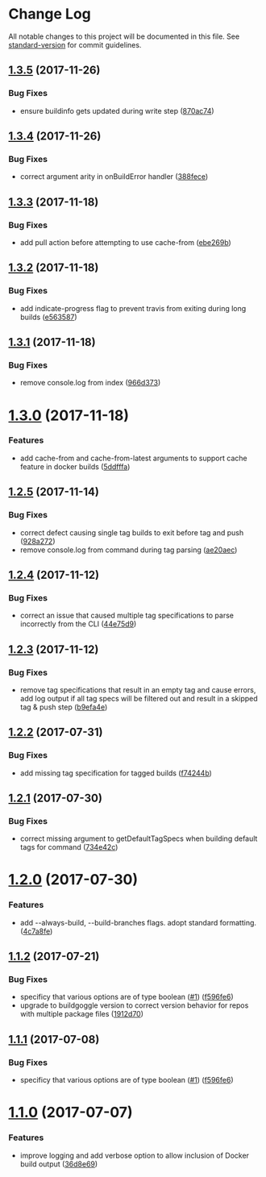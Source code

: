 # Change Log

All notable changes to this project will be documented in this file. See [standard-version](https://github.com/conventional-changelog/standard-version) for commit guidelines.

<a name="1.3.5"></a>
## [1.3.5](https://github.com/npm-wharf/shipwright/compare/v1.3.4...v1.3.5) (2017-11-26)


### Bug Fixes

* ensure buildinfo gets updated during write step ([870ac74](https://github.com/npm-wharf/shipwright/commit/870ac74))



<a name="1.3.4"></a>
## [1.3.4](https://github.com/npm-wharf/shipwright/compare/v1.3.3...v1.3.4) (2017-11-26)


### Bug Fixes

* correct argument arity in onBuildError handler ([388fece](https://github.com/npm-wharf/shipwright/commit/388fece))



<a name="1.3.3"></a>
## [1.3.3](https://github.com/npm-wharf/shipwright/compare/v1.3.2...v1.3.3) (2017-11-18)


### Bug Fixes

* add pull action before attempting to use cache-from ([ebe269b](https://github.com/npm-wharf/shipwright/commit/ebe269b))



<a name="1.3.2"></a>
## [1.3.2](https://github.com/npm-wharf/shipwright/compare/v1.3.1...v1.3.2) (2017-11-18)


### Bug Fixes

* add indicate-progress flag to prevent travis from exiting during long builds ([e563587](https://github.com/npm-wharf/shipwright/commit/e563587))



<a name="1.3.1"></a>
## [1.3.1](https://github.com/npm-wharf/shipwright/compare/v1.3.0...v1.3.1) (2017-11-18)


### Bug Fixes

* remove console.log from index ([966d373](https://github.com/npm-wharf/shipwright/commit/966d373))



<a name="1.3.0"></a>
# [1.3.0](https://github.com/npm-wharf/shipwright/compare/v1.2.5...v1.3.0) (2017-11-18)


### Features

* add cache-from and cache-from-latest arguments to support cache feature in docker builds ([5ddfffa](https://github.com/npm-wharf/shipwright/commit/5ddfffa))



<a name="1.2.5"></a>
## [1.2.5](https://github.com/npm-wharf/shipwright/compare/v1.2.4...v1.2.5) (2017-11-14)


### Bug Fixes

* correct defect causing single tag builds to exit before tag and push ([928a272](https://github.com/npm-wharf/shipwright/commit/928a272))
* remove console.log from command during tag parsing ([ae20aec](https://github.com/npm-wharf/shipwright/commit/ae20aec))



<a name="1.2.4"></a>
## [1.2.4](https://github.com/npm-wharf/shipwright/compare/v1.2.3...v1.2.4) (2017-11-12)


### Bug Fixes

* correct an issue that caused multiple tag specifications to parse incorrectly from the CLI ([44e75d9](https://github.com/npm-wharf/shipwright/commit/44e75d9))



<a name="1.2.3"></a>
## [1.2.3](https://github.com/npm-wharf/shipwright/compare/v1.2.2...v1.2.3) (2017-11-12)


### Bug Fixes

* remove tag specifications that result in an empty tag and cause errors, add log output if all tag specs will be filtered out and result in a skipped tag & push step ([b9efa4e](https://github.com/npm-wharf/shipwright/commit/b9efa4e))



<a name="1.2.2"></a>
## [1.2.2](https://github.com/npm-wharf/shipwright/compare/v1.2.1...v1.2.2) (2017-07-31)


### Bug Fixes

* add missing tag specification for tagged builds ([f74244b](https://github.com/npm-wharf/shipwright/commit/f74244b))



<a name="1.2.1"></a>
## [1.2.1](https://github.com/npm-wharf/shipwright/compare/v1.2.0...v1.2.1) (2017-07-30)


### Bug Fixes

* correct missing argument to getDefaultTagSpecs when building default tags for command ([734e42c](https://github.com/npm-wharf/shipwright/commit/734e42c))



<a name="1.2.0"></a>
# [1.2.0](https://github.com/npm-wharf/shipwright/compare/v1.1.2...v1.2.0) (2017-07-30)


### Features

* add --always-build, --build-branches flags. adopt standard formatting. ([4c7a8fe](https://github.com/npm-wharf/shipwright/commit/4c7a8fe))



<a name="1.1.2"></a>
## [1.1.2](https://github.com/npm-wharf/shipwright/compare/v1.1.0...v1.1.2) (2017-07-21)


### Bug Fixes

* specificy that various options are of type boolean ([#1](https://github.com/npm-wharf/shipwright/issues/1)) ([f596fe6](https://github.com/npm/shipwright/commit/f596fe6))
* upgrade to buildgoggle version to correct version behavior for repos with multiple package files ([1912d70](https://github.com/npm/shipwright/commit/1912d70))



<a name="1.1.1"></a>
## [1.1.1](https://github.com/npm-wharf/shipwright/compare/v1.1.0...v1.1.1) (2017-07-08)


### Bug Fixes

* specificy that various options are of type boolean ([#1](https://github.com/npm-wharf/shipwright/issues/1)) ([f596fe6](https://github.com/npm-wharf/shipwright/commit/f596fe6))



<a name="1.1.0"></a>
# [1.1.0](https://github.com/npm-wharf/shipwright/compare/v1.0.0...v1.1.0) (2017-07-07)


### Features

* improve logging and add verbose option to allow inclusion of Docker build output ([36d8e69](https://github.com/npm-wharf/shipwright/commit/36d8e69))
